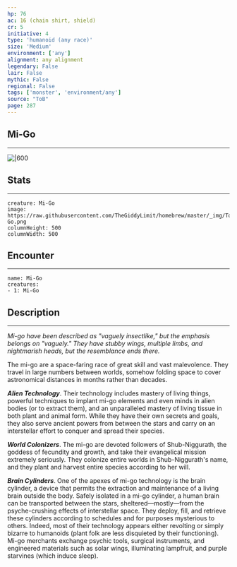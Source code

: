 ```yaml
---
hp: 76
ac: 16 (chain shirt, shield)
cr: 5
initiative: 4
type: 'humanoid (any race)'    
size: 'Medium'
environment: ['any']
alignment: any alignment
legendary: False
lair: False
mythic: False
regional: False
tags: ['monster', 'environment/any']
source: "ToB"
page: 287
---
```


## Mi-Go
---

![|600](https://raw.githubusercontent.com/TheGiddyLimit/homebrew/master/_img/ToB/Mi-Go.webp)

## Stats
---

```statblock
creature: Mi-Go
image: https://raw.githubusercontent.com/TheGiddyLimit/homebrew/master/_img/ToB/token/Mi-Go.png
columnHeight: 500
columnWidth: 500
```

## Encounter
---

```encounter-table
name: Mi-Go
creatures:
- 1: Mi-Go
```

## Description
---
_Mi-go have been described as "vaguely insectlike," but the emphasis belongs on "vaguely." They have stubby wings, multiple limbs, and nightmarish heads, but the resemblance ends there._

The mi-go are a space-faring race of great skill and vast malevolence. They travel in large numbers between worlds, somehow folding space to cover astronomical distances in months rather than decades.

**_Alien Technology_**. Their technology includes mastery of living things, powerful techniques to implant mi-go elements and even minds in alien bodies (or to extract them), and an unparalleled mastery of living tissue in both plant and animal form. While they have their own secrets and goals, they also serve ancient powers from between the stars and carry on an interstellar effort to conquer and spread their species.

**_World Colonizers_**. The mi-go are devoted followers of Shub-Niggurath, the goddess of fecundity and growth, and take their evangelical mission extremely seriously. They colonize entire worlds in Shub-Niggurath's name, and they plant and harvest entire species according to her will.

**_Brain Cylinders_**. One of the apexes of mi-go technology is the brain cylinder, a device that permits the extraction and maintenance of a living brain outside the body. Safely isolated in a mi-go cylinder, a human brain can be transported between the stars, sheltered—mostly—from the psyche-crushing effects of interstellar space. They deploy, fill, and retrieve these cylinders according to schedules and for purposes mysterious to others. Indeed, most of their technology appears either revolting or simply bizarre to humanoids (plant folk are less disquieted by their functioning).
Mi-go merchants exchange psychic tools, surgical instruments, and engineered materials such as solar wings, illuminating lampfruit, and purple starvines (which induce sleep).






